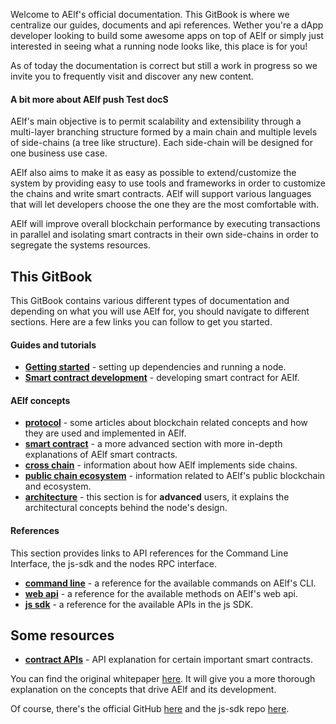 Welcome to AElf's official documentation. This GitBook is where we centralize our guides, documents and api references. Wether you're a dApp developer looking to build some awesome apps on top of AElf or simply just interested in seeing what a running node looks like, this place is for you!

As of today the documentation is correct but still a work in progress so we invite you to frequently visit and discover any new content.

#### A bit more about AElf push Test docS

AElf's main objective is to permit scalability and extensibility through a multi-layer branching structure formed by a main chain and multiple levels of side-chains (a tree like structure). Each side-chain will be designed for one business use case. 

AElf also aims to make it as easy as possible to extend/customize the system by providing easy to use tools and frameworks in order to customize the chains and write smart contracts. AElf will support various languages that will let developers choose the one they are the most comfortable with.

AElf will improve overall blockchain performance by executing transactions in parallel and isolating smart contracts in their own side-chains in order to segregate the systems resources.

## This GitBook

This GitBook contains various different types of documentation and depending on what you will use AElf for, you should navigate to different sections. Here are a few links you can follow to get you started.

#### Guides and tutorials

- [**Getting started**](tutorials/setup/setup.md) - setting up dependencies and running a node.
- [**Smart contract development**](tutorials/developing-smart-contracts/first-contract.md) - developing smart contract for AElf.

#### AElf concepts

- [**protocol**](protocol/main.md) - some articles about blockchain related concepts and how they are used and implemented in AElf.
- [**smart contract**](contract/main.md) - a more advanced section with more in-depth explanations of AElf smart contracts.
- [**cross chain**](crosschain/main.md) - information about how AElf implements side chains.
- [**public chain ecosystem**](public-chain/main.md) - information related to AElf's public blockchain and ecosystem.
- [**architecture**](architecture/main.md) - this section is for **advanced** users, it explains the architectural concepts behind the node's design.

#### References

This section provides links to API references for the Command Line Interface, the js-sdk and the nodes RPC interface.

- [**command line**](resources/cli/introduction.md) - a reference for the available commands on AElf's CLI.
- [**web api**](web-api-reference/reference.md) - a reference for the available methods on AElf's web api.
- [**js sdk**](sdk/javascript/js-sdk.md) - a reference for the available APIs in the js SDK.

## Some resources

- [**contract APIs**](resources/smart-contract-apis/index.md) - API explanation for certain important smart contracts.

You can find the original whitepaper [here](https://aelf.io/gridcn/aelf_whitepaper_EN.pdf?v=1.6). It will give you a more thorough explanation on the concepts that drive AElf and its development.

Of course, there's the official GitHub [here](https://github.com/AElfProject/AElf) and the js-sdk repo [here](https://github.com/AElfProject/aelf-sdk.js).